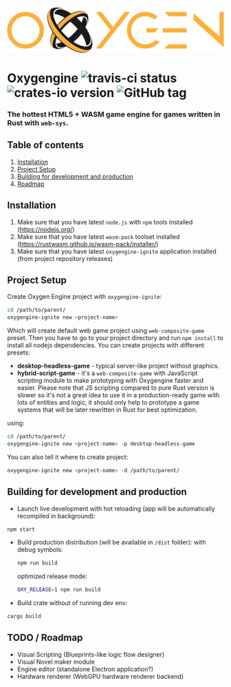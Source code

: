 ![logo](https://raw.githubusercontent.com/PsichiX/Oxygengine/master/media/oxygengine-dark-logo.svg?sanitize=true)

# Oxygengine ![travis-ci status](https://travis-ci.org/PsichiX/Oxygengine.svg?branch=master) ![crates-io version](https://raster.shields.io/crates/v/oxygengine.png) ![GitHub tag](https://img.shields.io/github/v/release/PsichiX/Oxygengine?include_prereleases&style=social)
### The hottest HTML5 + WASM game engine for games written in Rust with `web-sys`.

## Table of contents
1. [Installation](#installation)
1. [Project Setup](#project-setup)
1. [Building for development and production](#building-for-development-and-production)
1. [Roadmap](#todo--roadmap)

## Installation
1. Make sure that you have latest `node.js` with `npm` tools installed (https://nodejs.org/)
1. Make sure that you have latest `wasm-pack` toolset installed (https://rustwasm.github.io/wasm-pack/installer/)
1. Make sure that you have latest `oxygengine-ignite` application installed (from project repository releases)

## Project Setup
Create Oxygen Engine project with `oxygengine-ignite`:
```bash
cd /path/to/parent/
oxygengine-ignite new <project-name>
```
Which will create default web game project using `web-composite-game` preset.
Then you have to go to your project directory and run `npm install` to install all nodejs dependencies.
You can create projects with different presets:
- __desktop-headless-game__ - typical server-like project without graphics.
- __hybrid-script-game__ - it's a `web-composite-game` with JavaScript scripting module to make prototyping with Oxygengine faster and easier. Please note that JS scripting compared to pure Rust version is slower so it's not a great idea to use it in a production-ready game with lots of entities and logic, it should only help to prototype a game systems that will be later rewritten in Rust for best optimization.

using:
```bash
cd /path/to/parent/
oxygengine-ignite new <project-name> -p desktop-headless-game
```
You can also tell it where to create project:
```bash
oxygengine-ignite new <project-name> -d /path/to/parent/
```

## Building for development and production
- Launch live development with hot reloading (app will be automatically
  recompiled in background):
```bash
npm start
```
- Build production distribution (will be available in `/dist` folder):
  with debug symbols:
  ```bash
  npm run build
  ```
  optimized release mode:
  ```bash
  OXY_RELEASE=1 npm run build
  ```
- Build crate without of running dev env:
```bash
cargo build
```

## TODO / Roadmap
- Visual Scripting (Blueprints-like logic flow designer)
- Visual Novel maker module
- Engine editor (standalone Electron application?)
- Hardware renderer (WebGPU hardware renderer backend)
